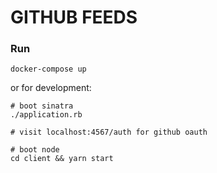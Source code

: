 # GITHUB FEEDS

### Run

```
docker-compose up
```

or for development:

```
# boot sinatra
./application.rb

# visit localhost:4567/auth for github oauth

# boot node
cd client && yarn start 
```
